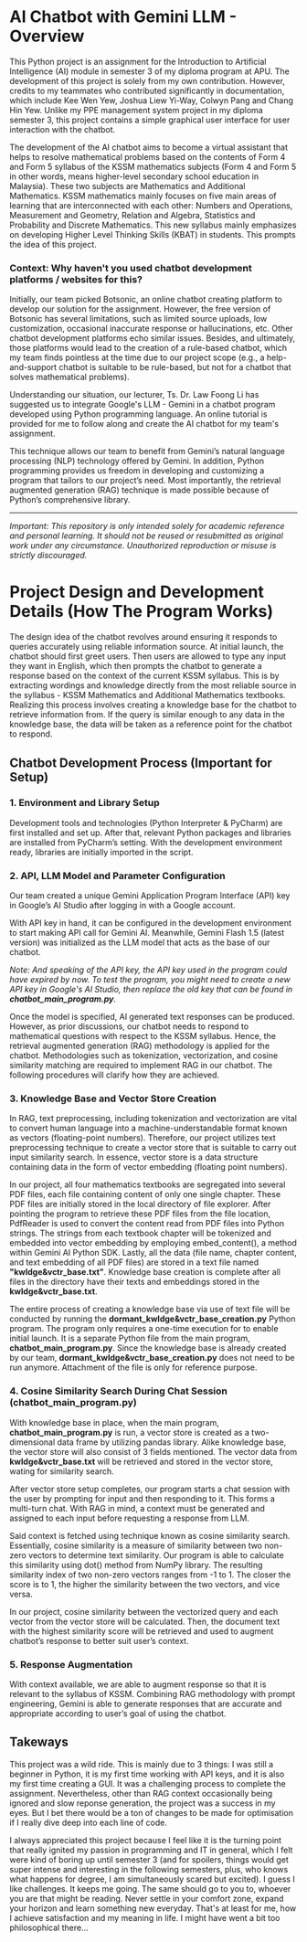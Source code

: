 # AI Chatbot with Gemini LLM - Overview
This Python project is an assignment for the Introduction to Artificial Intelligence (AI) module in semester 3 of my diploma program at APU. The development of this project is solely from my own contribution. However, credits to my teammates who contributed significantly in documentation, which include Kee Wen Yew, Joshua Liew Yi-Way, Colwyn Pang and Chang Hin Yew. Unlike my PPE management system project in my diploma semester 3, this project contains a simple graphical user interface for user interaction with the chatbot.

The development of the AI chatbot aims to become a virtual assistant that helps to resolve mathematical problems based on the contents of Form 4 and Form 5 syllabus of the KSSM mathematics subjects (Form 4 and Form 5 in other words, means higher-level secondary school education in Malaysia). These two subjects are Mathematics and Additional Mathematics. KSSM mathematics mainly focuses on five main areas of learning that are interconnected with each other: Numbers and Operations, Measurement and Geometry, Relation and Algebra, Statistics and Probability and Discrete Mathematics. This new syllabus mainly emphasizes on developing Higher Level Thinking Skills (KBAT) in students. This prompts the idea of this project. 
<br>
### Context: Why haven't you used chatbot development platforms / websites for this?
Initially, our team picked Botsonic, an online chatbot creating platform to develop our solution for the assignment. However, the free version of Botsonic has several limitations, such as limited source uploads, low customization, occasional inaccurate response or hallucinations, etc. Other chatbot development platforms echo similar issues. Besides, and ultimately, those platforms would lead to the creation of a rule-based chatbot, which my team finds pointless at the time due to our project scope (e.g., a help-and-support chatbot is suitable to be rule-based, but not for a chatbot that solves mathematical problems). 

Understanding our situation, our lecturer, Ts. Dr. Law Foong Li has suggested us to integrate Google's LLM - Gemini in a chatbot program developed using Python programming language. An online tutorial is provided for me to follow along and create the AI chatbot for my team's assignment. 

This technique allows our team to benefit from Gemini’s natural language processing (NLP) technology offered by Gemini. In addition, Python programming provides us freedom in developing and customizing a program that tailors to our project’s need. Most importantly, the retrieval augmented generation (RAG) technique is made possible because of Python’s comprehensive library. 

---

*Important: This repository is only intended solely for academic reference and personal learning. It should not be reused or resubmitted as original work under any circumstance. Unauthorized reproduction or misuse is strictly discouraged.*
<br>

# Project Design and Development Details (How The Program Works)
The design idea of the chatbot revolves around ensuring it responds to queries accurately using reliable information source. At initial launch, the chatbot should first greet users. Then users are allowed to type any input they want in English, which then prompts the chatbot to generate a response based on the context of the current KSSM syllabus. This is by extracting wordings and knowledge directly from the most reliable source in the syllabus - KSSM Mathematics and Additional Mathematics textbooks. Realizing this process involves creating a knowledge base for the chatbot to retrieve information from. If the query is similar enough to any data in the knowledge base, the data will be taken as a reference point for the chatbot to respond.

## Chatbot Development Process (Important for Setup)
### 1. Environment and Library Setup
Development tools and technologies (Python Interpreter & PyCharm) are first installed and set up. After that, relevant Python packages and libraries are installed from PyCharm’s setting. With the development environment ready, libraries are initially imported in the script.


### 2. API, LLM Model and Parameter Configuration
Our team created a unique Gemini Application Program Interface (API) key in Google’s AI Studio after logging in with a Google account.

With API key in hand, it can be configured in the development environment to start making API call for Gemini AI. Meanwhile, Gemini Flash 1.5 (latest version) was initialized as the LLM model that acts as the base of our chatbot.

*Note: And speaking of the API key, the API key used in the program could have expired by now. To test the program, you might need to create a new API key in Google's AI Studio, then replace the old key that can be found in **chatbot_main_program.py**.*

Once the model is specified, AI generated text responses can be produced. However, as prior discussions, our chatbot needs to respond to mathematical questions with respect to the KSSM syllabus. Hence, the retrieval augmented generation (RAG) methodology is applied for the chatbot. Methodologies such as tokenization, vectorization, and cosine similarity matching are required to implement RAG in our chatbot. The following procedures will clarify how they are achieved.


### 3. Knowledge Base and Vector Store Creation
In RAG, text preprocessing, including tokenization and vectorization are vital to convert human language into a machine-understandable format known as vectors (floating-point numbers). Therefore, our project utilizes text preprocessing technique to create a vector store that is suitable to carry out input similarity search. In essence, vector store is a data structure containing data in the form of vector embedding (floating point numbers).

In our project, all four mathematics textbooks are segregated into several PDF files, each file containing content of only one single chapter. These PDF files are initially stored in the local directory of file explorer. After pointing the program to retrieve these PDF files from the file location, PdfReader is used to convert the content read from PDF files into Python strings. The strings from each textbook chapter will be tokenized and embedded into vector embedding by employing embed_content(), a method within Gemini AI Python SDK. Lastly, all the data (file name, chapter content, and text embedding of all PDF files) are stored in a text file named **"kwldge&vctr_base.txt"**. Knowledge base creation is complete after all files in the directory have their texts and embeddings stored in the **kwldge&vctr_base.txt**.

The entire process of creating a knowledge base via use of text file will be conducted by running the **dormant_kwldge&vctr_base_creation.py** Python program. The program only requires a one-time execution for to enable initial launch. It is a separate Python file from the main program, **chatbot_main_program.py**. Since the knowledge base is already created by our team, **dormant_kwldge&vctr_base_creation.py** does not need to be run anymore. Attachment of the file is only for reference purpose. 


### 4. Cosine Similarity Search During Chat Session (chatbot_main_program.py)
With knowledge base in place, when the main program, **chatbot_main_program.py** is run, a vector store is created as a two-dimensional data frame by utilizing pandas library. Alike knowledge base, the vector store will also consist of 3 fields mentioned. The vector data from **kwldge&vctr_base.txt** will be retrieved and stored in the vector store, wating for similarity search.

After vector store setup completes, our program starts a chat session with the user by prompting for input and then responding to it. This forms a multi-turn chat. With RAG in mind, a context must be generated and assigned to each input before requesting a response from LLM. 

Said context is fetched using technique known as cosine similarity search. Essentially, cosine similarity is a measure of similarity between two non-zero vectors to determine text similarity. Our program is able to calculate this similarity using dot() method from NumPy library. The resulting similarity index of two non-zero vectors ranges from -1 to 1. The closer the score is to 1, the higher the similarity between the two vectors, and vice versa.

In our project, cosine similarity between the vectorized query and each vector from the vector store will be calculated. Then, the document text with the highest similarity score will be retrieved and used to augment chatbot’s response to better suit user’s context.


### 5. Response Augmentation
With context available, we are able to augment response so that it is relevant to the syllabus of KSSM. Combining RAG methodology with prompt engineering, Gemini is able to generate responses that are accurate and appropriate according to user’s goal of using the chatbot.


## Takeways 
This project was a wild ride. This is mainly due to 3 things: I was still a beginner in Python, it is my first time working with API keys, and it is also my first time creating a GUI. It was a challenging process to complete the assignment. Nevertheless, other than RAG context occasionally being ignored and slow reponse generation, the project was a success in my eyes. But I bet there would be a ton of changes to be made for optimisation if I really dive deep into each line of code. 

I always appreciated this project because I feel like it is the turning point that really ignited my passion in programming and IT in general, which I felt were kind of boring up until semester 3 (and for spoilers, things would get super intense and interesting in the following semesters, plus, who knows what happens for degree, I am simultaneously scared but excited). I guess I like challenges. It keeps me going. The same should go to you to, whoever you are that might be reading. Never settle in your comfort zone, expand your horizon and learn something new everyday. That's at least for me, how I achieve satisfaction and my meaning in life. I might have went a bit too philosophical there...

